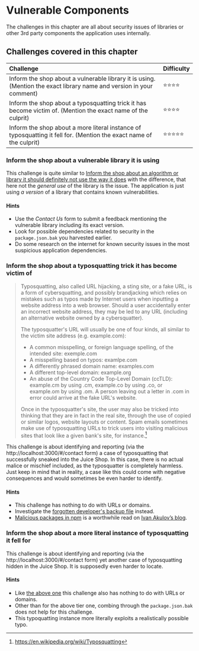 # Vulnerable Components

The challenges in this chapter are all about security issues of
libraries or other 3rd party components the application uses internally.

## Challenges covered in this chapter

| Challenge                                                                                                            | Difficulty                     |
|:---------------------------------------------------------------------------------------------------------------------|:-------------------------------|
| Inform the shop about a vulnerable library it is using. (Mention the exact library name and version in your comment) | :star::star::star::star:       |
| Inform the shop about a typosquatting trick it has become victim of. (Mention the exact name of the culprit)         | :star::star::star::star:       |
| Inform the shop about a more literal instance of typosquatting it fell for. (Mention the exact name of the culprit)  | :star::star::star::star::star: |

### Inform the shop about a vulnerable library it is using

This challenge is quite similar to
[Inform the shop about an algorithm or library it should definitely not use the way it does](crypto.md#inform-the-shop-about-an-algorithm-or-library-it-should-definitely-not-use-the-way-it-does)
with the difference, that here not the _general use_ of the library is
the issue. The application is just using _a version_ of a library that
contains known vulnerabilities.

#### Hints

* Use the _Contact Us_ form to submit a feedback mentioning the
  vulnerable library including its exact version.
* Look for possible dependencies related to security in the
  `package.json.bak` you harvested earlier.
* Do some research on the internet for known security issues in the most
  suspicious application dependencies.

### Inform the shop about a typosquatting trick it has become victim of

> Typosquatting, also called URL hijacking, a sting site, or a fake URL,
> is a form of cybersquatting, and possibly brandjacking which relies on
> mistakes such as typos made by Internet users when inputting a website
> address into a web browser. Should a user accidentally enter an
> incorrect website address, they may be led to any URL (including an
> alternative website owned by a cybersquatter).
>
> The typosquatter's URL will usually be one of four kinds, all similar
> to the victim site address (e.g. example.com):
>
> * A common misspelling, or foreign language spelling, of the intended
>   site: exemple.com
> * A misspelling based on typos: examlpe.com
> * A differently phrased domain name: examples.com
> * A different top-level domain: example.org
> * An abuse of the Country Code Top-Level Domain (ccTLD): example.cm by
>   using .cm, example.co by using .co, or example.om by using .om. A
>   person leaving out a letter in .com in error could arrive at the
>   fake URL's website.
>
> Once in the typosquatter's site, the user may also be tricked into
> thinking that they are in fact in the real site, through the use of
> copied or similar logos, website layouts or content. Spam emails
> sometimes make use of typosquatting URLs to trick users into visiting
> malicious sites that look like a given bank's site, for instance.[^1]

This challenge is about identifying and reporting (via the
http://localhost:3000/#/contact form) a case of typosquatting that
successfully sneaked into the Juice Shop. In this case, there is no
actual malice or mischief included, as the typosquatter is completely
harmless. Just keep in mind that in reality, a case like this could come
with negative consequences and would sometimes be even harder to
identify.

#### Hints

* This challenge has nothing to do with URLs or domains.
* Investigate the
  [forgotten developer's backup file](forgotten-content.md#access-a-developers-forgotten-backup-file)
  instead.
* [Malicious packages in npm](https://iamakulov.com/notes/npm-malicious-packages/)
  is a worthwhile read on [Ivan Akulov’s blog](https://iamakulov.com).

### Inform the shop about a more literal instance of typosquatting it fell for

This challenge is about identifying and reporting (via the
http://localhost:3000/#/contact form) yet another case of typosquatting
hidden in the Juice Shop. It is supposedly even harder to locate.

#### Hints

* Like
  [the above one](#inform-the-shop-about-a-typosquatting-trick-it-has-become-victim-of)
  this challenge also has nothing to do with URLs or domains.
* Other than for the above tier one, combing through the
  `package.json.bak` does not help for this challenge.
* This typoquatting instance more literally exploits a realistically
  possible typo.

[^1]: https://en.wikipedia.org/wiki/Typosquatting

